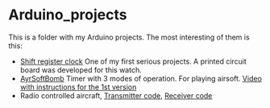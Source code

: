 # Arduino_projects
 This is a folder with my Arduino projects. 
 The most interesting of them is this:
 - [Shift register clock](https://github.com/TerminatorNemo/Arduino/tree/main/Chas_bez_dc1302_FIXed) One of my first serious projects. A printed circuit board was developed for this watch.
 - [AyrSoftBomb](https://github.com/TerminatorNemo/Arduino/tree/main/AyrSoftBomb) Timer with 3 modes of operation. For playing airsoft. [Video with instructions for the 1st version](https://www.youtube.com/watch?v=ADUwG_yn8EQ)
 - Radio controlled aircraft, [Transmitter code](https://github.com/TerminatorNemo/Arduino/tree/main/tx_servo_peredacha_camolet_pylt_2.6), [Receiver code](https://github.com/TerminatorNemo/Arduino/tree/main/rx_servo_priom_camoleta_zashita_Potera_svazi_2.6_serial_print)
 
